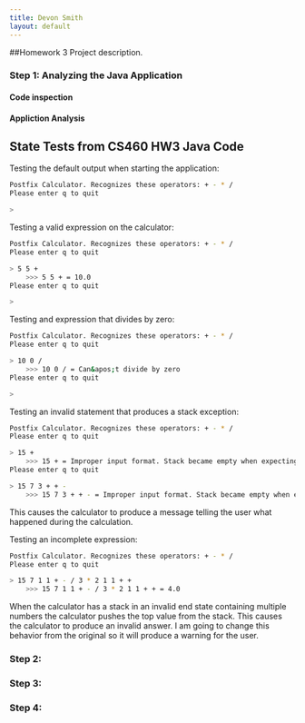 ```yaml
---
title: Devon Smith
layout: default
---
```

##Homework 3
Project description.

### Step 1: Analyzing the Java Application

#### Code inspection

#### Appliction Analysis

## State Tests from CS460 HW3 Java Code


Testing the default output when starting the application:

```bash
Postfix Calculator. Recognizes these operators: + - * /
Please enter q to quit

>
```

Testing a valid expression on the calculator:

```bash
Postfix Calculator. Recognizes these operators: + - * /
Please enter q to quit

> 5 5 +
    >>> 5 5 + = 10.0
Please enter q to quit

>
```

Testing and expression that divides by zero:

```bash
Postfix Calculator. Recognizes these operators: + - * /
Please enter q to quit

> 10 0 /
    >>> 10 0 / = Can&apos;t divide by zero
Please enter q to quit

>
```

Testing an invalid statement that produces a stack exception:

```bash
Postfix Calculator. Recognizes these operators: + - * /
Please enter q to quit

> 15 +
    >>> 15 + = Improper input format. Stack became empty when expecting first operand.
Please enter q to quit

> 15 7 3 + + -
    >>> 15 7 3 + + - = Improper input format. Stack became empty when expecting first operand.
```

This causes the calculator to produce a message telling the user what happened during the calculation.

Testing an incomplete expression:

```bash
Postfix Calculator. Recognizes these operators: + - * /
Please enter q to quit

> 15 7 1 1 + - / 3 * 2 1 1 + +
    >>> 15 7 1 1 + - / 3 * 2 1 1 + + = 4.0
```

When the calculator has a stack in an invalid end state containing multiple numbers the calculator pushes the top value from the stack. This causes the calculator to produce an invalid answer. I am going to change this behavior from the original so it will produce a warning for the user.


### Step 2:

### Step 3:

### Step 4:
